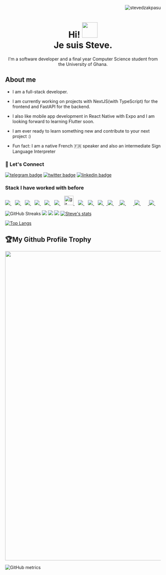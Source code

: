 <p align="right"> <img src="https://komarev.com/ghpvc/?username=stevedzakpasu&label=Profile%20views&color=e91e63&style=flat" alt="stevedzakpasu" /> </p>
<h1 align="center">
Hi! <img src="https://raw.githubusercontent.com/MartinHeinz/MartinHeinz/master/wave.gif" width="50px"><br> Je suis Steve.
</h1>
<p align="center">
I'm a software developer and a final year
Computer Science student from the University
of Ghana.
</p>

## About me

- I am a full-stack developer.
- I am currently working on projects with NextJS(with TypeScript) for the frontend
  and FastAPI for the backend.
- I also like mobile app development in React Native with Expo and I am looking
  forward to learning Flutter soon.
- I am ever ready to learn something new and contribute to your next project :)

- Fun fact: I am a native French 🇫🇷 speaker and also an intermediate Sign Language
  Interpreter

<h3 align="left">🔌 Let's Connect</h3>

[![telegram badge](https://img.shields.io/badge/telegram-30302f?style=for-the-badge&logo=telegram)](https://t.me/stephxn)
[![twitter badge](https://img.shields.io/badge/twitter-30302f?style=for-the-badge&logo=twitter)](https://twitter.com/stevedzakpasu)
[![linkedin badge](https://img.shields.io/badge/linkedIn-30302f?style=for-the-badge&logo=linkedin)](https://www.linkedin.com/in/stevedzakpasu)

### Stack I have worked with before

<a href="https://github.com/stevedzakpasu">
    <img src="https://img.shields.io/badge/HTML5-E34F26?style=for-the-badge&logo=html5&logoColor=white" />
</a>&nbsp;&nbsp;
<a href="https://github.com/stevedzakpasu">
    <img src="https://img.shields.io/badge/CSS3-1572B6?style=for-the-badge&logo=css3&logoColor=white" />
</a>&nbsp;&nbsp;
<a href="https://github.com/stevedzakpasu">
    <img src="https://img.shields.io/badge/JavaScript-323330?style=for-the-badge&logo=javascript&logoColor=F7DF1E" />
</a>&nbsp;&nbsp;

<a href="https://github.com/stevedzakpasu">
    <img src="https://img.shields.io/badge/MySQL-00000F?style=for-the-badge&logo=mysql&logoColor=white" />
</a>&nbsp;&nbsp;
<a href="https://github.com/stevedzakpasu">
    <img src="https://img.shields.io/badge/React-20232A?style=for-the-badge&logo=react&logoColor=61DAFB" />
</a>&nbsp;&nbsp;
<a href="https://github.com/stevedzakpasu">
    <img src="https://img.shields.io/badge/Python-0000ff?style=for-the-badge&logo=python&logoColor=yellow" />
</a>&nbsp;&nbsp;
<a href="https://github.com/stevedzakpasu">
    <img src="https://www.vectorlogo.zone/logos/git-scm/git-scm-icon.svg" alt="git" width="30" > 
</a>&nbsp;&nbsp;
<a href="https://github.com/stevedzakpasu">
 <img src="https://img.shields.io/badge/github-3776AB?style=for-the-badge&logo=github&logoColor=white" /> 
</a>&nbsp;&nbsp;
<a href="https://github.com/stevedzakpasu">
    <img src="https://img.shields.io/badge/react-native-CC6699?style=for-the-badge&logo=react-native&logoColor=white" />
</a>&nbsp;&nbsp;
<a href="https://github.com/stevedzakpasu">
    <img src="https://img.shields.io/badge/Java-ED8B00?style=for-the-badge&logo=java&logoColor=white" />
</a>&nbsp;&nbsp;<a href="https://github.com/stevedzakpasu">
    <img src="https://img.shields.io/badge/c-sharp-ED8B00?style=for-the-badge&logo=c-sharp&logoColor=white" />
</a>&nbsp;&nbsp;</a>&nbsp;&nbsp;<a href="https://github.com/stevedzakpasu">
    <img src="https://img.shields.io/badge/nextjs-ED8B00?style=for-the-badge&logo=nextjsp&logoColor=white" />
</a>&nbsp;&nbsp;</a>&nbsp;&nbsp;</a>&nbsp;&nbsp;<a href="https://github.com/stevedzakpasu">
    <img src="https://img.shields.io/badge/fastapi-ED8B00?style=for-the-badge&logo=fastapip&logoColor=white" />
</a>&nbsp;&nbsp;</a>&nbsp;&nbsp;</a>&nbsp;&nbsp;<a href="https://github.com/stevedzakpasu">
    <img src="https://img.shields.io/badge/django-ED8B00?style=for-the-badge&logo=djangop&logoColor=white" />
</a>&nbsp;&nbsp;

![GitHub Streaks](http://github-readme-streak-stats.herokuapp.com?user=stevedzakpasu&theme=dracula&hide_border=true)
![](https://github-profile-summary-cards.vercel.app/api/cards/profile-details?username=stevedzakpasu&theme=github_dark)
![](https://github-profile-summary-cards.vercel.app/api/cards/repos-per-language?username=stevedzakpasu&theme=github_dark)
![](https://github-profile-summary-cards.vercel.app/api/cards/most-commit-language?username=stevedzakpasu&theme=github_dark)
[![Steve's stats](https://github-readme-stats.vercel.app/api?username=stevedzakpasu&show_icons=true&theme=github_dark)](https://github.com/stevedzakpasu)

[![Top Langs](https://github-readme-stats.vercel.app/api/top-langs/?username=stevedzakpasu&layout=compact&langs_count=10&theme=github_dark&hide_border=true&count-private=true)](https://github.com/stevedzakpasu)

<h2>🏆My Github Profile Trophy</h2>
<img width=1000 src="https://github-profile-trophy.vercel.app/?username=stevedzakpasu&column=7&theme=gruvbox&no-frame=true"/>

![GitHub metrics](https://metrics.lecoq.io/stevedzakpasu)
